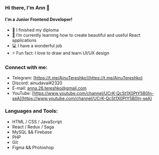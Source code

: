 ### Hi there, I'm Ann 👋
#### I'm a Junior Frontend Developer!

- 🔭 I finished my diploma
- 🌱 I’m currently learning how to create beautiful and useful React applications 
- 💻 I have a wonderful job
- ⚡ Fun fact: I love to draw and learn UI/UX design


### Connect with me:

- Telegram: [https://t.me/AinuTereshko](https://t.me/AinuTereshko)
- Discord: ainudavai#2320
- E-mail: [anna.26.tereshko@gmail.com](anna.26.tereshko@gmail.com)
- YouTube: [https://www.youtube.com/channel/UCrK-QcSt1X0PtY5B0In-seA](https://www.youtube.com/channel/UCrK-QcSt1X0PtY5B0In-seA)

### Languages and Tools:

- HTML / CSS / JavaScript
- React / Redux / Saga
- MySQL && Firebase
- PHP
- Git
- Figma && Photoshop
